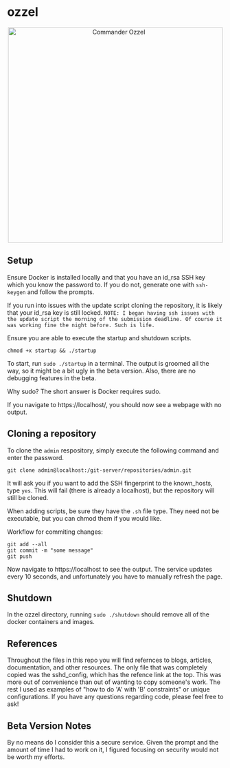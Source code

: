 # ozzel

<p align="center">
  <img src="https://vignette.wikia.nocookie.net/starwars/images/9/90/Ozzel.jpg/revision/latest/scale-to-width-down/500?cb=20090331015238" width="500" title="Commander Ozzel"
</p>

## Setup

Ensure Docker is installed locally and that you have an id_rsa SSH key which you know the password to. If you do not, generate one with `ssh-keygen` and follow the prompts.

If you run into issues with the update script cloning the repository, it is likely that your id_rsa key is still locked. `NOTE: I began having ssh issues with the update script the morning of the submission deadline. Of course it was working fine the night before. Such is life.`

Ensure you are able to execute the startup and shutdown scripts.

`chmod +x startup && ./startup`

To start, run `sudo ./startup` in a terminal. The output is groomed all the way, so it might be a bit ugly in the beta version. Also, there are no debugging features in the beta. 

Why sudo? The short answer is Docker requires sudo.


If you navigate to https://localhost/, you should now see a webpage with no output.


## Cloning a repository

To clone the `admin` respository, simply execute the following command and enter the password.

`git clone admin@localhost:/git-server/repositories/admin.git`

It will ask you if you want to add the SSH fingerprint to the known_hosts, type `yes`. This will fail (there is already a localhost), but the repository will still be cloned.

When adding scripts, be sure they have the `.sh` file type. They need not be executable, but you can chmod them if you would like.

Workflow for commiting changes:

```
git add --all
git commit -m "some message"
git push
```

Now navigate to https://localhost to see the output. The service updates every 10 seconds, and unfortunately you have to manually refresh the page.

## Shutdown

In the ozzel directory, running `sudo ./shutdown` should remove all of the docker containers and images.

## References

Throughout the files in this repo you will find refernces to blogs, articles, documentation, and other resources. The only file that was completely copied was the sshd_config, which has the refence link at the top. This was more out of convenience than out of wanting to copy someone's work. The rest I used as examples of "how to do 'A' with 'B' constraints" or unique configurations. If you have any questions regarding code, please feel free to ask!

## Beta Version Notes

By no means do I consider this a secure service. Given the prompt and the amount of time I had to work on it, I figured focusing on security would not be worth my efforts.
